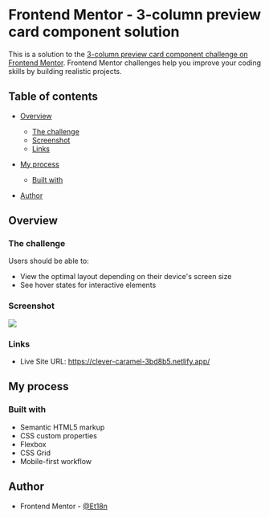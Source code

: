 # Frontend Mentor - 3-column preview card component solution

This is a solution to the [3-column preview card component challenge on Frontend Mentor](https://www.frontendmentor.io/challenges/3column-preview-card-component-pH92eAR2-). Frontend Mentor challenges help you improve your coding skills by building realistic projects. 

## Table of contents

- [Overview](#overview)
  - [The challenge](#the-challenge)
  - [Screenshot](#screenshot)
  - [Links](#links)
- [My process](#my-process)
  - [Built with](#built-with)
  
- [Author](#author)


## Overview

### The challenge

Users should be able to:

- View the optimal layout depending on their device's screen size
- See hover states for interactive elements

### Screenshot

![](./screenshot.jpg)


### Links


- Live Site URL: https://clever-caramel-3bd8b5.netlify.app/

## My process

### Built with

- Semantic HTML5 markup
- CSS custom properties
- Flexbox
- CSS Grid
- Mobile-first workflow



## Author


- Frontend Mentor - [@Et18n](https://www.frontendmentor.io/profile/Et18n)
